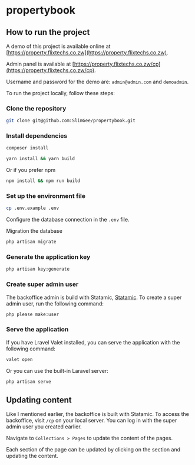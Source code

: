 # propertybook

## How to run the project
A demo of this project is available online at [https://property.flixtechs.co.zw](https://property.flixtechs.co.zw).

Admin panel is available at [https://property.flixtechs.co.zw/cp](https://property.flixtechs.co.zw/cp). 

Username and password for the demo are:
`admin@admin.com` and `demoadmin`.

To run the project locally, follow these steps:

### Clone the repository
```bash
git clone git@github.com:SlimGee/propertybook.git
```

### Install dependencies
```bash
composer install
```

```bash
yarn install && yarn build
```

Or if you prefer npm
```bash
npm install && npm run build
```

### Set up the environment file
```bash
cp .env.example .env
```

Configure the database connection in the `.env` file.

Migration the database
```bash
php artisan migrate
```

### Generate the application key
```bash
php artisan key:generate
```

### Create super admin user
The backoffice admin is build with Statamic, [Statamic](https://statamic.com/). To create a super admin user, run the following command:
```bash
php please make:user
```

### Serve the application
If you have Lravel Valet installed, you can serve the application with the following command:
```bash
valet open
```

Or you can use the built-in Laravel server:
```bash
php artisan serve
```

## Updating content
Like I mentioned earlier, the backoffice is built with Statamic. To access the backoffice, visit `/cp` on your local server. You can log in with the super admin user you created earlier.

Navigate to `Collections > Pages` to update the content of the pages.

Each section of the page can be updated by clicking on the section and updating the content.


